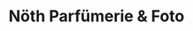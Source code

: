 ---
title: "Nöth Parfümerie & Foto"
url: /olching/noeth-parfuemerie-und-foto/
shop: Lebensmittel
---
